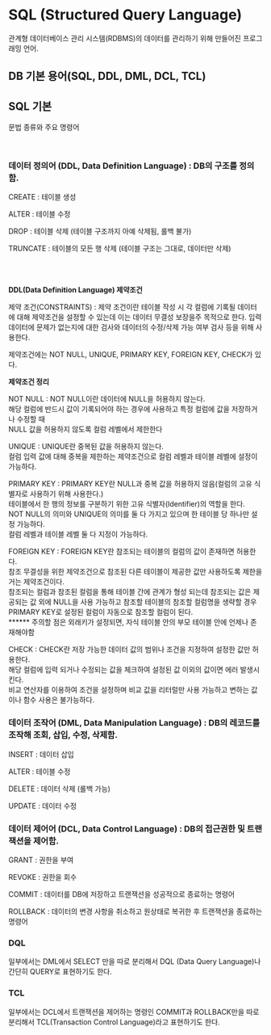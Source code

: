 <h1>SQL (Structured Query Language)</h1>
<p>관계형 데이터베이스 관리 시스템(RDBMS)의 데이터를 관리하기 위해 만들어진 프로그래밍 언어.</p>

<h2>DB 기본 용어(SQL, DDL, DML, DCL, TCL)</h2>
<h2>SQL 기본</h2>
<p>문법 종류와 주요 명령어</p>
<br>


<h3>데이터 정의어 (DDL, Data Definition Language) : DB의 구조를 정의함. </h3>
<p>CREATE : 테이블 생성</p>
<p>ALTER : 테이블 수정</p>
<p>DROP : 테이블 삭제 (테이블 구조까지 아예 삭제됨, 롤백 불가)</p>
<p>TRUNCATE : 테이블의 모든 행 삭제 (테이블 구조는 그대로, 데이터만 삭제)</p>
<br><br>

<strong>DDL(Data Definition Language) 제약조건</strong>
<p>제약 조건(CONSTRAINTS) : 제약 조건이란 테이블 작성 시 각 컬럼에 기록될 데이터에 대해 제약조건을 설정할 수 있는데 이는 데이터 무결성 보장을주 목적으로 한다. 입력 데이터에 문제가 없는지에 대한 검사와 데이터의 수정/삭제 가능 여부 검사 등을 위해 사용한다.</p>
<p>제약조건에는 NOT NULL, UNIQUE, PRIMARY KEY, FOREIGN KEY, CHECK가 있다.</p>
<strong>제약조건 정리</strong>
<p>NOT NULL : NOT NULL이란 데이터에 NULL을 허용하지 않는다. <br>해당 컬럼에 반드시 값이 기록되어야 하는 경우에 사용하고 특정 컬럼에 값을 저장하거나 수정할 때 <br>NULL 값을 허용하지 않도록 컬럼 레벨에서 제한한다</p>
<p>UNIQUE : UNIQUE란 중복된 값을 허용하지 않는다. <br> 컬럼 입력 값에 대해 중복을 제한하는 제약조건으로 컬럼 레벨과 테이블 레벨에 설정이 가능하다.</p>
<p>PRIMARY KEY : PRIMARY KEY란 NULL과 중복 값을 허용하지 않음(컬럼의 고유 식별자로 사용하기 위해 사용한다.) <br>테이블에서 한 행의 정보를 구분하기 위한 고유 식별자(Identifier)의 역할을 한다. <br>NOT NULL의 의미와 UNIQUE의 의미를 둘 다 가지고 있으며 한 테이블 당 하나만 설정 가능하다.<br>컬럼 레벨과 테이블 레벨 둘 다 지정이 가능하다.</p>
<p>FOREIGN KEY : FOREIGN KEY란 참조되는 테이블의 컬럼의 값이 존재하면 허용한다. <br> 참조 무결성을 위한 제약조건으로 참조된 다른 테이블이 제공한 값만 사용하도록 제한을 거는 제약조건이다. <br> 참조되는 컬럼과 참조된 컬럼을 통해 테이블 간에 관계가 형성 되는데 참조되는 값은 제공되는 값 외에 NULL을 사용 가능하고 참조할 테이블의 참조할 컬럼명을 생략할 경우 PRIMARY KEY로 설정된 컬럼이 자동으로 참조할 컬럼이 된다.<br>
****** 주의할 점은 외래키가 설정되면, 자식 테이블 안의 부모 테이블 안에 언제나 존재해야함</p>
<p>CHECK : CHECK란 저장 가능한 데이터 값의 범위나 조건을 지정하여 설정한 값만 허용한다. <br> 해당 컬럼에 입력 되거나 수정되는 값을 체크하여 설정된 값 이외의 값이면 에러 발생시킨다. <br> 비교 연산자를 이용하여 조건을 설정하며 비교 값을 리터럴만 사용 가능하고 변하는 값이나 함수 사용은 불가능하다.</p>

<h3>데이터 조작어 (DML, Data Manipulation Language) : DB의 레코드를 조작해 조회, 삽입, 수정, 삭제함.</h3>
<p>INSERT : 데이터 삽입</p>
<p>ALTER : 테이블 수정</p>
<p>DELETE : 데이터 삭제 (롤백 가능)</p>
<p>UPDATE : 데이터 수정</p>


<h3>데이터 제어어 (DCL, Data Control Language) : DB의 접근권한 및 트랜잭션을 제어함.</h3>
<p>GRANT : 권한을 부여</p>
<p>REVOKE : 권한을 회수</p>
<p>COMMIT : 데이터를 DB에 저장하고 트랜잭션을 성공적으로 종료하는 명령어</p>
<p>ROLLBACK : 데이터의 변경 사항을 취소하고 원상태로 복귀한 후 트랜잭션을 종료하는 명령어</p>

<h3>DQL</h3>
<p>일부에서는 DML에서 SELECT 만을 따로 분리해서 DQL (Data Query Language)나 간단히 QUERY로 표현하기도 한다.</p>

<h3>TCL</h3>
<p>일부에서는 DCL에서 트랜잭션을 제어하는 명령인 COMMIT과 ROLLBACK만을 따로 분리해서 TCL(Transaction Control Language)라고 표현하기도 한다.</p>





